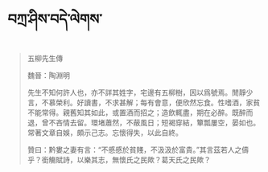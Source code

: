 # བཀྲ་ཤིས་བདེ་ལེགས་
> 五柳先生傳
> 
> 魏晉：陶淵明 
> 
> 先生不知何許人也，亦不詳其姓字，宅邊有五柳樹，因以爲號焉。閒靜少言，不慕榮利。好讀書，不求甚解；每有會意，便欣然忘食。性嗜酒，家貧不能常得。親舊知其如此，或置酒而招之；造飲輒盡，期在必醉。既醉而退，曾不吝情去留。環堵蕭然，不蔽風日；短褐穿結，簞瓢屢空，晏如也。常著文章自娛，頗示己志。忘懷得失，以此自終。
> 
> 贊曰：黔婁之妻有言：“不慼慼於貧賤，不汲汲於富貴。”其言茲若人之儔乎？銜觴賦詩，以樂其志，無懷氏之民歟？葛天氏之民歟？
>